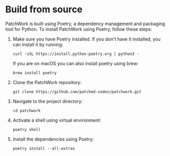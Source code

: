 # Build from source

PatchWork is built using Poetry, a dependency management and packaging tool for Python. To install PatchWork using Poetry, follow these steps:

1. Make sure you have Poetry installed. If you don't have it installed, you can install it by running:
   ```
   curl -sSL https://install.python-poetry.org | python3 -
   ```
   
   If you are on macOS you can also install poetry using brew:
   
   ```
   brew install poetry
   ```

3. Clone the PatchWork repository:
   ```
   git clone https://github.com/patched-codes/patchwork.git
   ```

4. Navigate to the project directory:
   ```
   cd patchwork
   ```

5. Activate a shell using virtual environment:
   ```
   poetry shell
   ```

6. Install the dependencies using Poetry:
   ```
   poetry install --all-extras
   ```
